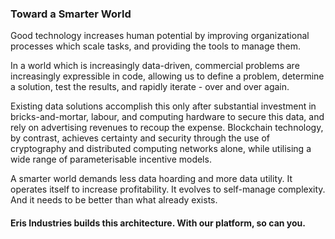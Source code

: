 ### Toward a Smarter World

Good technology increases human potential by improving organizational processes which scale tasks, and providing the tools to manage them.

In a world which is increasingly data-driven, commercial problems are increasingly expressible in code, allowing us to define a problem, determine a solution, test the results, and rapidly iterate - over and over again. 

Existing data solutions accomplish this only after substantial investment in bricks-and-mortar, labour, and computing hardware to secure this data, and rely on advertising revenues to recoup the expense. Blockchain technology, by contrast, achieves certainty and security through the use of cryptography and distributed computing networks alone, while utilising a wide range of parameterisable incentive models.

A smarter world demands less data hoarding and more data utility. It operates itself to increase profitability. It evolves to self-manage complexity. And it needs to be better than what already exists.

#### Eris Industries builds this architecture. With our platform, so can you.
